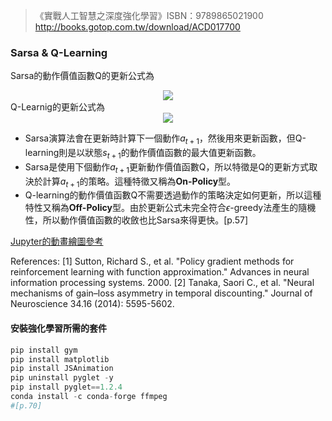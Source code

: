 > 《實戰人工智慧之深度強化學習》ISBN：9789865021900 http://books.gotop.com.tw/download/ACD017700

### Sarsa & Q-Learning
Sarsa的動作價值函數Q的更新公式為
<div align=center>

<img src="http://latex.codecogs.com/gif.latex?\Q(s_t,a_t)=Q(s_t,a_t)+ \eta\times(R_{t+1}+\gamma Q(s_{t+1},a_{t+1})-Q(s_t,a_t))" />
</div>
Q-Learnig的更新公式為
<div align=center>

<img src="http://latex.codecogs.com/gif.latex?Q(s_t,a_t)=Q(s_t,a_t)+ \eta\times(R_{t+1}+\gamma \underset{a}{\max} (Q(s_{t+1},a)-Q(s_t,a_t))" />
</div>

* Sarsa演算法會在更新時計算下一個動作$a_{t+1}$，然後用來更新函數，但Q-learning則是以狀態$s_{t+1}$的動作價值函數的最大值更新函數。
* Sarsa是使用下個動作$a_{t+1}$更新動作價值函數Q，所以特徵是Q的更新方式取決於計算$a_{t+1}$的策略。這種特徵又稱為**On-Policy**型。
* Q-learning的動作價值函數Q不需要透過動作的策略決定如何更新，所以這種特性又稱為**Off-Policy**型。由於更新公式未完全符合$\epsilon$-greedy法產生的隨機性，所以動作價值函數的收斂也比Sarsa來得更快。[p.57] 

[Jupyter的動畫繪圖參考](http://louistiao.me/posts/notebooks/embedding-matplotlib-animations-in-jupyter-notebooks/)

References:
[1] Sutton, Richard S., et al. "Policy gradient methods for reinforcement learning with function approximation." Advances in neural information processing systems. 2000.
[2] Tanaka, Saori C., et al. "Neural mechanisms of gain–loss asymmetry in temporal discounting." Journal of Neuroscience 34.16 (2014): 5595-5602.

#### 安裝強化學習所需的套件
```python
pip install gym
pip install matplotlib
pip install JSAnimation
pip uninstall pyglet -y
pip install pyglet==1.2.4
conda install -c conda-forge ffmpeg
#[p.70]
```
